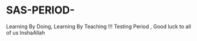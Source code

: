# SAS-PERIOD-
Learning By Doing, Learning By Teaching !!! Testing Period , Good luck to all of us InshaAllah
